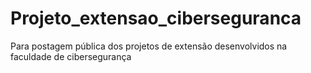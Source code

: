 # Projeto_extensao_ciberseguranca
Para postagem pública dos projetos de extensão desenvolvidos na faculdade de cibersegurança
